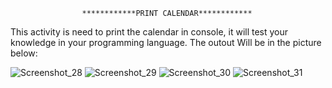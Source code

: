                     ************PRINT CALENDAR************
This activity is need to print the calendar in console, it will test  your knowledge in your programming language.
The outout Will be in the picture below:

![Screenshot_28](https://github.com/johnpaulaquino/My-Coding-Journey/assets/123707274/a44b17e2-3de6-462a-8017-aeef917e0736)
![Screenshot_29](https://github.com/johnpaulaquino/My-Coding-Journey/assets/123707274/74dee765-c3c0-4f05-a1f9-28549a8a2794)
![Screenshot_30](https://github.com/johnpaulaquino/My-Coding-Journey/assets/123707274/f480ab1c-e0fa-4a75-b7ab-7ac3ecc75db7)
![Screenshot_31](https://github.com/johnpaulaquino/My-Coding-Journey/assets/123707274/f9ee7e78-64b6-4721-b133-282ae3cff0f1)
